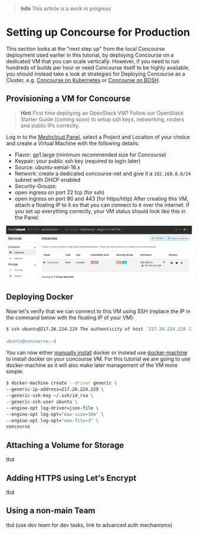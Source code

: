 > **Info** This article is a work in progress

# Setting up Concourse for Production

This section looks at the "next step up" from the local Concourse deployment used earlier in this tutorial, by deploying Concourse on a dedicated VM that you can scale vertically. However, if you need to run hundreds of builds per hour or need Concourse itself to be highly available, you should instead take a look at strategies for Deploying Concourse as a Cluster, e.g. [Concourse on Kubernetes](https://github.com/kubernetes/charts/tree/master/stable/concourse) or [Concourse on BOSH](https://concourse.ci/clusters-with-bosh.html).


## Provisioning a VM for Concourse 
> **Hint** First time deploying an OpenStack VM? Follow our OpenStack Starter Guide (coming soon) to setup ssh keys, networking, routers and public IPs correctly.

Log in to the [Meshcloud Panel](https://panel.meshcloud.io), select a Project and Location of your choice and create a Virtual Machine with the following details:

- Flavor: gp1.large (minimum recommended size for Concourse)
- Keypair: your public ssh key (required to login later)
- Source: ubuntu-xenial-16.x
- Network: create a dedicated concourse-net and give it a `192.168.0.0/24` subnet with DHCP enabled
- Security-Groups:
- open ingress on port 22 tcp (for ssh)
- open ingress on port 80 and 443 (for https/http)
After creating this VM, attach a floating IP to it so that you can connect to it over the internet. If you set up everything correctly, your VM status should look like this in the Panel:

![](/assets/concourse-vm.png)

## Deploying Docker
Now let's verify that we can connect to this VM using SSH (replace the IP in the command below with the floating IP of your VM):


```bash
$ ssh ubuntu@217.26.224.229 The authenticity of host '217.26.224.229 (217.26.224.229)' can't be established. ECDSA key fingerprint is SHA256:iKZW3x9SJ0GlQAnxMCjBv8vM5qNq3hde5c8k63flgOs. Are you sure you want to continue connecting (yes/no)? yes

ubuntu@concourse:~$
```

You can now either [manually install](https://docs.docker.com/engine/installation/linux/ubuntu/) docker or instead use [docker-machine](https://docs.docker.com/machine/install-machine/) to install docker on your concourse VM. For this tutorial we are going to use docker-machine as it will also make later management of the VM more simple. 

```bash
$ docker-machine create --driver generic \
--generic-ip-address=217.26.224.229 \
--generic-ssh-key ~/.ssh/id_rsa \
--generic-ssh-user ubuntu \
--engine-opt log-driver=json-file \
--engine-opt log-opt="max-size=10m" \
--engine-opt log-opt="max-file=3" \
concourse

```

## Attaching a Volume for Storage

tbd

## Adding HTTPS using Let's Encrypt

tbd

## Using a non-main Team

tbd (use dev team for dev tasks, link to advanced auth mechanisms)

